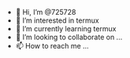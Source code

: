 - 👋 Hi, I’m @725728
- 👀 I’m interested in termux
- 🌱 I’m currently learning termux
- 💞️ I’m looking to collaborate on ...
- 📫 How to reach me ...

<!---
725728/725728 is a ✨ special ✨ repository because its `README.md` (this file) appears on your GitHub profile.
You can click the Preview link to take a look at your changes.
--->
